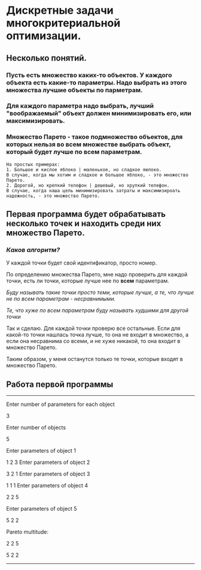 # Дискретные задачи многокритериальной оптимизации.

## Несколько понятий.

### Пусть есть множество каких-то объектов. У каждого объекта есть какие-то параметры. Надо выбрать из этого множества лучшие объекты по парметрам. 
### Для каждого параметра надо выбрать, лучший "воображаемый" объект должен минимизировать его, или максимизировать. 
### Множество Парето - такое подмножество объектов, для которых нельзя во всем множестве выбрать объект, который будет лучше по всем параметрам.
    
    На простых примерах: 
    1. Большое и кислое яблоко | маленькое, но сладкое яюлоко.
    В случае, когда мы хотим и сладкое и большое яблоко, - это множество Парето.
    2. Дорогой, но крепкий телефон | дешевый, но хрупкий телефон. 
    В случае, когда наша цель минимизировать затраты и максимизироать надежность, - это множество Парето.
    
## Первая программа будет обрабатывать несколько точек и находить среди них множество Парето. 

### *Каков алгоритм?*

У каждой точки будет свой идентификатор, просто номер.

По определению множества Парето,
мне надо проверить для каждой точки,
есть ли точки, которые лучше нее по **всем** параметрам.

*Буду называть такие точки просто теми, которые лучше,
а те, что лучше не по всем параметрам - несравнимыми.*

*Те, что хуже по всем параметрам буду называть худшими 
для другой точки*

Так и сделаю. Для каждой точки проверю все остальные.
Если для какой-то точки нашлась точка лучше,
то она не входит в множество, а если она несравнима 
со всеми, и не хуже никакой, то она входит в множество Парето. 

Таким образом, у меня останутся только те точки, которые
входят в множество Парето.

## Работа первой программы
---


Enter number of parameters for each object

3

Enter number of objects

5

Enter parameters of object 1

1 2 3
Enter parameters of object 2

3 2 1
Enter parameters of object 3

1 1 1
Enter parameters of object 4

2 2 5

Enter parameters of object 5

5 2 2

Pareto multitude:

2 2 5 

5 2 2 

---
